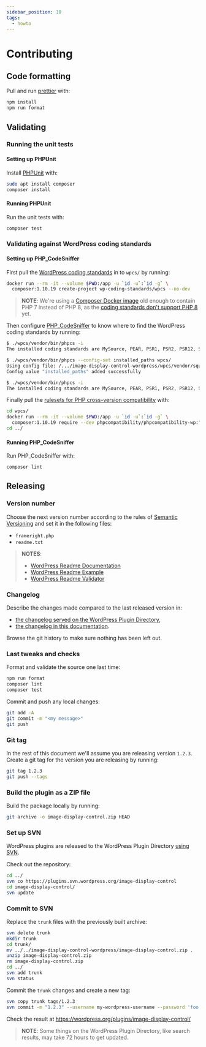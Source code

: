 ```yaml
---
sidebar_position: 10
tags:
  - howto
---
```


# Contributing

## Code formatting

Pull and run [prettier](https://github.com/prettier/plugin-php) with:

```bash
npm install
npm run format
```

## Validating

### Running the unit tests

#### Setting up PHPUnit

Install [PHPUnit](https://phpunit.readthedocs.io/en/9.5/installation.html)
with:

```bash
sudo apt install composer
composer install
```

#### Running PHPUnit

Run the unit tests with:

```bash
composer test
```

### Validating against WordPress coding standards

#### Setting up PHP_CodeSniffer

First pull the
[WordPress coding standards](https://github.com/WordPress/WordPress-Coding-Standards)
in to `wpcs/` by running:

```bash
docker run --rm -it --volume $PWD:/app -u `id -u`:`id -g` \
  composer:1.10.19 create-project wp-coding-standards/wpcs --no-dev
```

> **NOTE**: We're using a
> [Composer Docker image](https://hub.docker.com/_/composer/) old enough to
> contain PHP 7 instead of PHP 8, as the
> [coding standards don't support PHP 8](https://github.com/WordPress/WordPress-Coding-Standards/issues/2070)
> yet.

Then configure [PHP_CodeSniffer](https://github.com/squizlabs/PHP_CodeSniffer)
to know where to find the WordPress coding standards by running:

```bash
$ ./wpcs/vendor/bin/phpcs -i
The installed coding standards are MySource, PEAR, PSR1, PSR2, PSR12, Squiz and Zend

$ ./wpcs/vendor/bin/phpcs --config-set installed_paths wpcs/
Using config file: /.../image-display-control-wordpress/wpcs/vendor/squizlabs/php_codesniffer/CodeSniffer.conf
Config value "installed_paths" added successfully

$ ./wpcs/vendor/bin/phpcs -i
The installed coding standards are MySource, PEAR, PSR1, PSR2, PSR12, Squiz, Zend, WordPress, WordPress-Core, WordPress-Docs and WordPress-Extra
```

Finally pull the
[rulesets for PHP cross-version compatibility](https://github.com/PHPCompatibility/PHPCompatibilityWP)
with:

```bash
cd wpcs/
docker run --rm -it --volume $PWD:/app -u `id -u`:`id -g` \
  composer:1.10.19 require --dev phpcompatibility/phpcompatibility-wp:"*"
cd ../
```

#### Running PHP_CodeSniffer

Run PHP_CodeSniffer with:

```bash
composer lint
```

## Releasing

### Version number

Choose the next version number according to the rules of
[Semantic Versioning](https://semver.org/) and set it in the following files:

- `frameright.php`
- `readme.txt`

> **NOTES**:
>
> - [WordPress Readme Documentation](https://developer.wordpress.org/plugins/wordpress-org/how-your-readme-txt-works/)
> - [WordPress Readme Example](https://wordpress.org/plugins/readme.txt)
> - [WordPress Readme Validator](https://wordpress.org/plugins/developers/readme-validator/)

### Changelog

Describe the changes made compared to the last released version in:

- [the changelog served on the WordPress Plugin Directory](https://github.com/Frameright/image-display-control-wordpress/blob/master/readme.txt),
- [the changelog in this documentation](changelog.md).

Browse the git history to make sure nothing has been left out.

### Last tweaks and checks

Format and validate the source one last time:

```bash
npm run format
composer lint
composer test
```

Commit and push any local changes:

```bash
git add -A
git commit -m "<my message>"
git push
```

### Git tag

In the rest of this document we'll assume you are releasing version `1.2.3`.
Create a git tag for the version you are releasing by running:

```bash
git tag 1.2.3
git push --tags
```

### Build the plugin as a ZIP file

Build the package locally by running:

```bash
git archive -o image-display-control.zip HEAD
```

### Set up SVN

WordPress plugins are released to the WordPress Plugin Directory
[using SVN](https://developer.wordpress.org/plugins/wordpress-org/how-to-use-subversion/).

Check out the repository:

```bash
cd ../
svn co https://plugins.svn.wordpress.org/image-display-control
cd image-display-control/
svn update
```

### Commit to SVN

Replace the `trunk` files with the previously built archive:

```bash
svn delete trunk
mkdir trunk
cd trunk/
mv ../../image-display-control-wordpress/image-display-control.zip .
unzip image-display-control.zip
rm image-display-control.zip
cd ../
svn add trunk
svn status
```

Commit the `trunk` changes and create a new tag:

```bash
svn copy trunk tags/1.2.3
svn commit -m "1.2.3" --username my-wordpress-username --password 'foo'
```

Check the result at https://wordpress.org/plugins/image-display-control/

> **NOTE**: Some things on the WordPress Plugin Directory, like search results,
> may take 72 hours to get updated.
